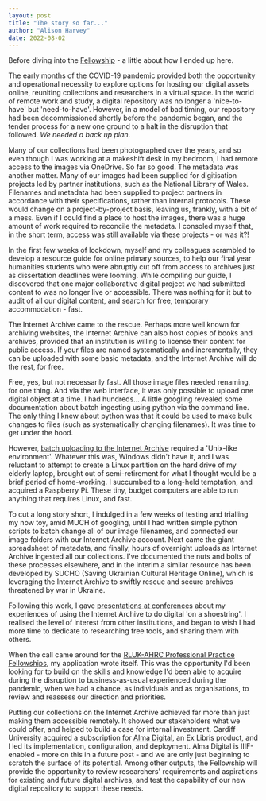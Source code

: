 ```yaml
---
layout: post
title: "The story so far..."
author: "Alison Harvey"
date: 2022-08-02
---
```

Before diving into the [Fellowship](https://aeh0.github.io/experiiiments/about/) - a little about how I ended up here.

The early months of the COVID-19 pandemic provided both the opportunity and operational necessity to explore options for hosting our digital assets online, reuniting collections and researchers in a virtual space. In the world of remote work and study, a digital repository was no longer a 'nice-to-have' but 'need-to-have'. However, in a model of bad timing, our repository had been decommissioned shortly before the pandemic began, and the tender process for a new one ground to a halt in the disruption that followed. *We needed a back up plan*.
<!--more--> 

Many of our collections had been photographed over the years, and so even though I was working at a makeshift desk in my bedroom, I had remote access to the images via OneDrive. So far so good. The metadata was another matter. Many of our images had been supplied for digitisation projects led by partner institutions, such as the National Library of Wales. Filenames and metadata had been supplied to project partners in accordance with their specifications, rather than internal protocols. These would change on a project-by-project basis, leaving us, frankly, with a bit of a mess. Even if I could find a place to host the images, there was a huge amount of work required to reconcile the metadata. I consoled myself that, in the short term, access was still available via these projects - or was it?!

In the first few weeks of lockdown, myself and my colleagues scrambled to develop a resource guide for online primary sources, to help our final year humanities students who were abruptly cut off from access to archives just as dissertation deadlines were looming. While compiling our guide, I discovered that one major collaborative digital project we had submitted content to was no longer live or accessible. There was nothing for it but to audit of all our digital content, and search for free, temporary accommodation - fast.

The Internet Archive came to the rescue. Perhaps more well known for archiving websites, the Internet Archive can also host copies of books and archives, provided that an institution is willing to license their content for public access. If your files are named systematically and incrementally, they can be uploaded with some basic metadata, and the Internet Archive will do the rest, for free.

Free, yes, but not necessarily fast. All those image files needed renaming, for one thing. And via the web interface, it was only possible to upload one digital object at a time. I had hundreds... A little googling revealed some documentation about batch ingesting using python via the command line. The only thing I knew about python was that it could be used to make bulk changes to files (such as systematically changing filenames). It was time to get under the hood.

However, [batch uploading to the Internet Archive](https://archive.org/services/docs/api/internetarchive/cli.html#getting-started) required a 'Unix-like environment'. Whatever this was, Windows didn't have it, and I was reluctant to attempt to create a Linux partition on the hard drive of my elderly laptop, brought out of semi-retirement for what I thought would be a brief period of home-working. I succumbed to a long-held temptation, and acquired a Raspberry Pi. These tiny, budget computers are able to run anything that requires Linux, and fast.

To cut a long story short, I indulged in a few weeks of testing and trialling my now toy, amid MUCH of googling, until I had written simple python scripts to batch change all of our image filenames, and connected our image folders with our Internet Archive account. Next came the giant spreadsheet of metadata, and finally, hours of overnight uploads as Internet Archive ingested all our collections. I've documented the nuts and bolts of these processes elsewhere, and in the interim a similar resource has been developed by SUCHO (Saving Ukrainian Cultural Heritage Online), which is leveraging the Internet Archive to swiftly rescue and secure archives threatened by war in Ukraine.

Following this work, I gave [presentations at conferences](https://www.youtube.com/watch?v=U7iGy0ipWJg) about my experiences of using the Internet Archive to do digital 'on a shoestring'. I realised the level of interest from other institutions, and began to wish I had more time to dedicate to researching free tools, and sharing them with others. 

When the call came around for the [RLUK-AHRC Professional Practice Fellowships](https://www.rluk.ac.uk/ahrc-rluk-professional-practice-fellows-announced/), my application wrote itself. This was the opportunity I'd been looking for to build on the skills and knowledge I'd been able to acquire during the disruption to business-as-usual experienced during the pandemic, when we had a chance, as individuals and as organisations, to review and reassess our direction and priorities.

Putting our collections on the Internet Archive achieved far more than just making them accessible remotely. It showed our stakeholders what we could offer, and helped to build a case for internal investment. Cardiff University acquired a subscription for [Alma Digital](https://librarysearch.cardiff.ac.uk/discovery/collectionDiscovery?vid=44WHELF_CAR:44WHELF_CAR_VU1), an Ex Libris product, and I led its implementation, configuration, and deployment. Alma Digital is IIIF-enabled - more on this in a future post - and we are only just beginning to scratch the surface of its potential. Among other outputs, the Fellowship will provide the opportunity to review researchers' requirements and aspirations for existing and future digital archives, and test the capability of our new digital repository to support these needs.
